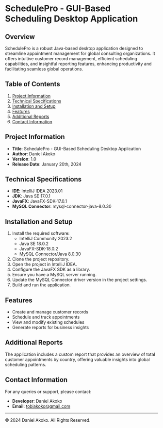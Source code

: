 # SchedulePro - GUI-Based Scheduling Desktop Application

## Overview
SchedulePro is a robust Java-based desktop application designed to streamline appointment management for global consulting organizations. It offers intuitive customer record management, efficient scheduling capabilities, and insightful reporting features, enhancing productivity and facilitating seamless global operations.


## Table of Contents
1. [Project Information](#project-information)
2. [Technical Specifications](#technical-specifications)
3. [Installation and Setup](#installation-and-setup)
4. [Features](#features)
5. [Additional Reports](#additional-reports)
6. [Contact Information](#contact-information)

## Project Information
- **Title**: SchedulePro - GUI-Based Scheduling Desktop Application
- **Author**: Daniel Akoko
- **Version**: 1.0
- **Release Date**: January 20th, 2024

## Technical Specifications
- **IDE**: IntelliJ IDEA 2023.01
- **JDK**: Java SE 17.0.1
- **JavaFX**: JavaFX-SDK-17.0.1
- **MySQL Connector**: mysql-connector-java-8.0.30

## Installation and Setup
1. Install the required software:
   - IntelliJ Community 2023.2
   - Java SE 18.0.2
   - JavaFX-SDK-18.0.2
   - MySQL Connector/Java 8.0.30
2. Clone the project repository.
3. Open the project in IntelliJ IDEA.
4. Configure the JavaFX SDK as a library.
5. Ensure you have a MySQL server running.
6. Update the MySQL Connector driver version in the project settings.
7. Build and run the application.

## Features
- Create and manage customer records
- Schedule and track appointments
- View and modify existing schedules
- Generate reports for business insights

## Additional Reports
The application includes a custom report that provides an overview of total customer appointments by country, offering valuable insights into global scheduling patterns.

## Contact Information
For any queries or support, please contact:
- **Developer**: Daniel Akoko
- **Email**: tobiakoko@gmail.com

---

© 2024 Daniel Akoko. All Rights Reserved.
